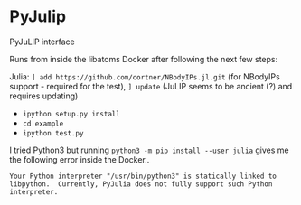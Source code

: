# PyJulip

PyJuLIP interface

Runs from inside the libatoms Docker after following the next few steps:

Julia: `] add https://github.com/cortner/NBodyIPs.jl.git` (for NBodyIPs support - required for the test), `] update` (JuLIP seems to be ancient (?) and requires updating)

- `ipython setup.py install`
- `cd example`
- `ipython test.py`

I tried Python3 but running `python3 -m pip install --user julia` gives me the following error inside the Docker..

`Your Python interpreter "/usr/bin/python3"
is statically linked to libpython.  Currently, PyJulia does not fully
support such Python interpreter.`
